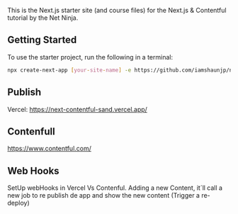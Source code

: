 This is the Next.js starter site (and course files) for the Next.js & Contentful tutorial by the Net Ninja.

## Getting Started

To use the starter project, run the following in a terminal:

```bash
npx create-next-app [your-site-name] -e https://github.com/iamshaunjp/next-contentful/tree/lesson-1-starter-site
```

## Publish
Vercel:
https://next-contentful-sand.vercel.app/

## Contenfull
https://www.contentful.com/

## Web Hooks
SetUp webHooks in Vercel Vs Contenful. Adding a new Content, it´ll call a new job to re publish de app and show the new content (Trigger a re-deploy)